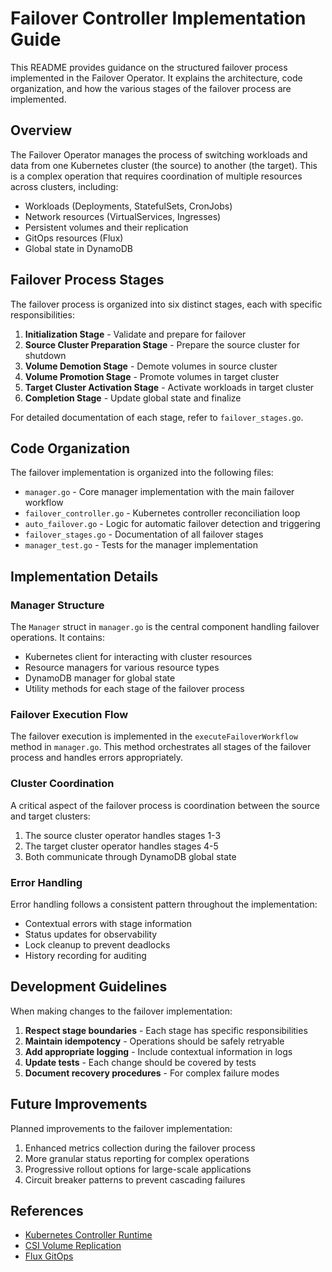 # Failover Controller Implementation Guide

This README provides guidance on the structured failover process implemented in the Failover Operator. It explains the architecture, code organization, and how the various stages of the failover process are implemented.

## Overview

The Failover Operator manages the process of switching workloads and data from one Kubernetes cluster (the source) to another (the target). This is a complex operation that requires coordination of multiple resources across clusters, including:

- Workloads (Deployments, StatefulSets, CronJobs)
- Network resources (VirtualServices, Ingresses)
- Persistent volumes and their replication
- GitOps resources (Flux)
- Global state in DynamoDB

## Failover Process Stages

The failover process is organized into six distinct stages, each with specific responsibilities:

1. **Initialization Stage** - Validate and prepare for failover
2. **Source Cluster Preparation Stage** - Prepare the source cluster for shutdown
3. **Volume Demotion Stage** - Demote volumes in source cluster
4. **Volume Promotion Stage** - Promote volumes in target cluster
5. **Target Cluster Activation Stage** - Activate workloads in target cluster
6. **Completion Stage** - Update global state and finalize

For detailed documentation of each stage, refer to `failover_stages.go`.

## Code Organization

The failover implementation is organized into the following files:

- `manager.go` - Core manager implementation with the main failover workflow
- `failover_controller.go` - Kubernetes controller reconciliation loop
- `auto_failover.go` - Logic for automatic failover detection and triggering
- `failover_stages.go` - Documentation of all failover stages
- `manager_test.go` - Tests for the manager implementation

## Implementation Details

### Manager Structure

The `Manager` struct in `manager.go` is the central component handling failover operations. It contains:

- Kubernetes client for interacting with cluster resources
- Resource managers for various resource types
- DynamoDB manager for global state
- Utility methods for each stage of the failover process

### Failover Execution Flow

The failover execution is implemented in the `executeFailoverWorkflow` method in `manager.go`. This method orchestrates all stages of the failover process and handles errors appropriately.

### Cluster Coordination

A critical aspect of the failover process is coordination between the source and target clusters:

1. The source cluster operator handles stages 1-3
2. The target cluster operator handles stages 4-5
3. Both communicate through DynamoDB global state

### Error Handling

Error handling follows a consistent pattern throughout the implementation:

- Contextual errors with stage information
- Status updates for observability
- Lock cleanup to prevent deadlocks
- History recording for auditing

## Development Guidelines

When making changes to the failover implementation:

1. **Respect stage boundaries** - Each stage has specific responsibilities
2. **Maintain idempotency** - Operations should be safely retryable
3. **Add appropriate logging** - Include contextual information in logs
4. **Update tests** - Each change should be covered by tests
5. **Document recovery procedures** - For complex failure modes

## Future Improvements

Planned improvements to the failover implementation:

1. Enhanced metrics collection during the failover process
2. More granular status reporting for complex operations
3. Progressive rollout options for large-scale applications
4. Circuit breaker patterns to prevent cascading failures

## References

- [Kubernetes Controller Runtime](https://github.com/kubernetes-sigs/controller-runtime)
- [CSI Volume Replication](https://github.com/csi-addons/volume-replication-operator)
- [Flux GitOps](https://fluxcd.io/docs/) 